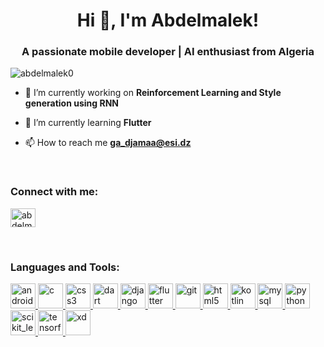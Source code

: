 <h1 align="center">Hi 👋, I'm Abdelmalek!</h1>
<h3 align="center">A passionate mobile developer | AI enthusiast from Algeria</h3>

<p align="left"> <img src="https://komarev.com/ghpvc/?username=abdelmalek0&label=Profile%20views&color=0e75b6&style=flat" alt="abdelmalek0" /> </p>

- 🔭 I’m currently working on **Reinforcement Learning and Style generation using RNN**

- 🌱 I’m currently learning **Flutter**

- 📫 How to reach me **ga_djamaa@esi.dz**
<br>
<h3 align="left">Connect with me:</h3>
<p align="left">
<a href="https://twitter.com/abdelma64122610" target="blank"><img align="center" src="https://cdn.jsdelivr.net/npm/simple-icons@3.0.1/icons/twitter.svg" alt="abdelma64122610" height="30" width="40" /></a>
</p>
<br>
<h3 align="left">Languages and Tools:</h3>
<p align="left"> <a href="https://developer.android.com" target="_blank"> <img src="https://devicons.github.io/devicon/devicon.git/icons/android/android-original-wordmark.svg" alt="android" width="40" height="40"/> </a> <a href="https://www.cprogramming.com/" target="_blank"> <img src="https://devicons.github.io/devicon/devicon.git/icons/c/c-original.svg" alt="c" width="40" height="40"/> </a> <a href="https://www.w3schools.com/css/" target="_blank"> <img src="https://devicons.github.io/devicon/devicon.git/icons/css3/css3-original-wordmark.svg" alt="css3" width="40" height="40"/> </a> <a href="https://dart.dev" target="_blank"> <img src="https://www.vectorlogo.zone/logos/dartlang/dartlang-icon.svg" alt="dart" width="40" height="40"/> </a> <a href="https://www.djangoproject.com/" target="_blank"> <img src="https://devicons.github.io/devicon/devicon.git/icons/django/django-original.svg" alt="django" width="40" height="40"/> </a> <a href="https://flutter.dev" target="_blank"> <img src="https://www.vectorlogo.zone/logos/flutterio/flutterio-icon.svg" alt="flutter" width="40" height="40"/> </a> <a href="https://git-scm.com/" target="_blank"> <img src="https://www.vectorlogo.zone/logos/git-scm/git-scm-icon.svg" alt="git" width="40" height="40"/> </a> <a href="https://www.w3.org/html/" target="_blank"> <img src="https://devicons.github.io/devicon/devicon.git/icons/html5/html5-original-wordmark.svg" alt="html5" width="40" height="40"/> </a> <a href="https://kotlinlang.org" target="_blank"> <img src="https://www.vectorlogo.zone/logos/kotlinlang/kotlinlang-icon.svg" alt="kotlin" width="40" height="40"/> </a> <a href="https://www.mysql.com/" target="_blank"> <img src="https://devicons.github.io/devicon/devicon.git/icons/mysql/mysql-original-wordmark.svg" alt="mysql" width="40" height="40"/> </a> <a href="https://www.python.org" target="_blank"> <img src="https://devicons.github.io/devicon/devicon.git/icons/python/python-original.svg" alt="python" width="40" height="40"/> </a> <a href="https://scikit-learn.org/" target="_blank"> <img src="https://upload.wikimedia.org/wikipedia/commons/0/05/Scikit_learn_logo_small.svg" alt="scikit_learn" width="40" height="40"/> </a> <a href="https://www.tensorflow.org" target="_blank"> <img src="https://www.vectorlogo.zone/logos/tensorflow/tensorflow-icon.svg" alt="tensorflow" width="40" height="40"/> </a> <a href="https://www.adobe.com/products/xd.html" target="_blank"> <img src="https://cdn.worldvectorlogo.com/logos/adobe-xd.svg" alt="xd" width="40" height="40"/> </a> </p>
<br>
<!--
<p><img align="left" src="https://github-readme-stats.vercel.app/api/top-langs?username=abdelmalek0&show_icons=true&locale=en&layout=compact" alt="abdelmalek0" /></p>

<p>&nbsp;<img align="center" src="https://github-readme-stats.vercel.app/api?username=abdelmalek0&show_icons=true&locale=en" alt="abdelmalek0" /></p>
<br>

<h3 align="left">Support:</h3>
<p><a href="https://www.buymeacoffee.com/abdelmalek0"> <img align="left" src="https://cdn.buymeacoffee.com/buttons/v2/default-yellow.png" height="40" width="150" alt="abdelmalek0" /></a></p><br><br>
-->
